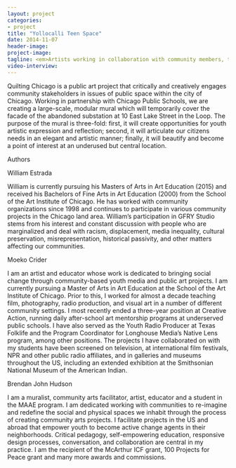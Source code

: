 ```yaml
---
layout: project
categories: 
- project
title: "Yollocalli Teen Space"
date: 2014-11-07
header-image:
project-image:
tagline: <em>Artists working in collaboration with community members, to figuratively, literally, and critically reimagine, the spaces around us.</em>
video-interview:
---
```


Quilting Chicago is a public art project that critically and creatively engages community stakeholders in issues of public space within the city of Chicago.  Working in partnership with Chicago Public Schools, we are creating a large-scale, modular mural which will temporarily cover the facade of the abandoned substation at 10 East Lake Street in the Loop.  The purpose of the mural is three-fold:  first, it will create opportunities for youth artistic expression and reflection; second, it will articulate our citizens needs in an elegant and artistic manner; finally, it will beautify and become a point of interest at an underused but central location. 


Authors

William Estrada 

William is currently pursuing his Masters of Arts in Art Education (2015) and received his Bachelors of Fine Arts in Art Education (2000) from the School of the Art Institute of Chicago. He has worked with community organizations since 1998 and continues to participate in various community projects in the Chicago land area. William’s participation in GFRY Studio stems from his interest and constant discussion with people who are marginalized and deal with racism, displacement, media inequality, cultural preservation, misrepresentation, historical passivity, and other matters affecting our communities.

Moeko Crider

I am an artist and educator whose work is dedicated to bringing social change through community-based youth media and public art projects. I am currently pursuing a Master of Arts in Art Education at the School of the Art Institute of Chicago. Prior to this, I worked for almost a decade teaching film, photography, radio production, and visual art in a number of different community settings. I most recently ended a three-year position at Creative Action, running daily after-school art mentorship programs at underserved public schools. I have also served as the Youth Radio Producer at Texas Folklife and the Program Coordinator for Longhouse Media’s Native Lens program, among other positions. The projects I have collaborated on with my students have been screened on television, at international film festivals, NPR and other public radio affiliates, and in galleries and museums throughout the US, including an extended exhibition at the Smithsonian National Museum of the American Indian.
 
Brendan John Hudson

I am a muralist, community arts facilitator, artist, educator and a student in the MAAE program. I am dedicated working with communities to re-imagine and redefine the social and physical spaces we inhabit through the process of creating community arts projects. I facilitate projects in the US and abroad that empower youth to become active change agents in their neighborhoods. Critical pedagogy, self-empowering education, responsive design processes, conversation, and collaboration are central in my practice. I am the recipient of the McArthur ICF grant, 100 Projects for Peace grant and many more awards and commissions. 

